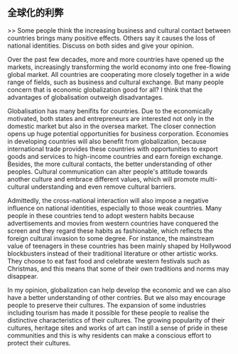 ## 全球化的利弊

&gt;&gt; Some people think the increasing business and cultural contact between countries brings many positive effects. Others say it causes the loss of national identities. Discuss on both sides and give your opinion.

Over the past few decades, more and more countries have opened up the markets, increasingly transforming the world economy into one free-flowing global market. All countries are cooperating more closely together in a wide range of fields, such as business and cultural exchange. But many people concern that is economic globalization good for all? I think that the advantages of globalisation outweigh disadvantages.

Globalisation has many benifits for countries. Due to the economically motivated, both states and entrepreneurs are interested not only in the domestic market but also in the oversea market. The closer connection opens up huge potential opportunities for business corporation. Economies in developing countries will also benefit from globalization, because international trade provides these countries with opportunities to export goods and services to high-income countries and earn foreign exchange. Besides, the more cultural contacts, the better understanding of other peoples. Cultural communication can alter people's attitude towards another culture and embrace different values, which will promote multi-cultural understanding and even remove cultural barriers.

Admittedly, the cross-national interaction will also impose a negative influence on national identities, especially to those weak countries. Many people in these countries tend to adopt western habits because advertisements and movies from western countries have conquered the screen and they regard these habits as fashionable, which reflects the foreign cultural invasion to some degree. For instance, the mainstream value of teenagers in these countries has been mainly shaped by Hollywood blockbusters instead of their traditional literature or other artistic works. They choose to eat fast food and celebrate western festivals such as Christmas, and this means that some of their own traditions and norms may disappear.

In my opinion, globalization can help develop the economic and we can also have a better understanding of other contries. But we also may encourage people to preserve their cultures. The expansion of some industries including tourism has made it possible for these people to realise the distinctive characteristics of their cultures. The growing popularity of their cultures, heritage sites and works of art can instill a sense of pride in these communities and this is why residents can make a conscious effort to protect their cultures.

